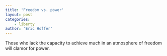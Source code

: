 ```yaml
---
title: 'Freedom vs. power'
layout: post
categories:
    - liberty
author: 'Eric Hoffer'
---
```


Those who lack the capacity to achieve much in an atmosphere of freedom will clamor for power.